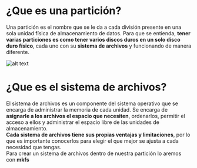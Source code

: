 # ¿Que es una partición?  
Una partición es el nombre que se le da a cada división presente en una sola unidad física de almacenamiento de datos. Para que se entienda, **tener varias particiones es como tener varios discos duros en un solo disco duro físico**, cada uno con su **sistema de archivos** y funcionando de manera diferente.  

![alt text](http://www.ite.educacion.es/formacion/materiales/43/cd/modulo_2/quitar06.png)

# ¿Que es el sistema de archivos?  
El sistema de archivos es un componente del sistema operativo que se encarga de administrar la memoria de cada unidad. Se encarga de **asignarle a los archivos el espacio que necesiten**, ordenarlos, permitir el acceso a ellos y administrar el espacio libre de las unidades de almacenamiento.  
**Cada sistema de archivos tiene sus propias ventajas y limitaciones**, por lo que es importante conocerlos para elegir el que mejor se ajusta a cada necesidad que tengas.  
Para crear un sistema de archivos dentro de nuestra partición lo aremos con **mkfs** 
